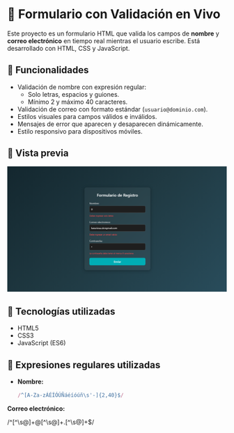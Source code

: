 # 📝 Formulario con Validación en Vivo

Este proyecto es un formulario HTML que valida los campos de **nombre** y **correo electrónico** en tiempo real mientras el usuario escribe. Está desarrollado con HTML, CSS y JavaScript.

## 🚀 Funcionalidades

- Validación de nombre con expresión regular:
  - Solo letras, espacios y guiones.
  - Mínimo 2 y máximo 40 caracteres.
- Validación de correo con formato estándar (`usuario@dominio.com`).
- Estilos visuales para campos válidos e inválidos.
- Mensajes de error que aparecen y desaparecen dinámicamente.
- Estilo responsivo para dispositivos móviles.

## 📸 Vista previa

![preview](/foto-prueba.png)

## 🧪 Tecnologías utilizadas

- HTML5
- CSS3
- JavaScript (ES6)

## 🧠 Expresiones regulares utilizadas

- **Nombre:**
  ```js
  /^[A-Za-zÁÉÍÓÚÑáéíóúñ\s'-]{2,40}$/

**Correo electrónico:**

   /^[^\s@]+@[^\s@]+\.[^\s@]+$/

